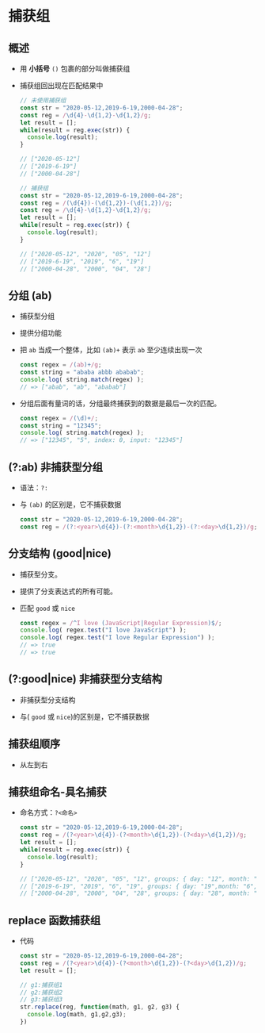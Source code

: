 # 捕获组

## 概述

  - 用 **小括号** `()` 包裹的部分叫做捕获组

  - 捕获组回出现在匹配结果中

    ```javascript
    // 未使用捕获组
    const str = "2020-05-12,2019-6-19,2000-04-28";
    const reg = /\d{4}-\d{1,2}-\d{1,2}/g;
    let result = [];
    while(result = reg.exec(str)) {
      console.log(result);
    }

    // ["2020-05-12"]
    // ["2019-6-19"]
    // ["2000-04-28"]
    ```

    ```javascript
    // 捕获组
    const str = "2020-05-12,2019-6-19,2000-04-28";
    const reg = /(\d{4})-(\d{1,2})-(\d{1,2})/g;
    const reg = /\d{4}-\d{1,2}-\d{1,2}/g;
    let result = [];
    while(result = reg.exec(str)) {
      console.log(result);
    }

    // ["2020-05-12", "2020", "05", "12"]
    // ["2019-6-19", "2019", "6", "19"]
    // ["2000-04-28", "2000", "04", "28"]
    ```

## 分组 (ab)

  - 捕获型分组

  - 提供分组功能

  - 把 `ab` 当成一个整体，比如 `(ab)+` 表示 `ab` 至少连续出现一次

    ```javascript
    const regex = /(ab)+/g;
    const string = "ababa abbb ababab";
    console.log( string.match(regex) );
    // => ["abab", "ab", "ababab"]
    ```

  - 分组后面有量词的话，分组最终捕获到的数据是最后一次的匹配。

    ```javascript
    const regex = /(\d)+/;
    const string = "12345";
    console.log( string.match(regex) );
    // => ["12345", "5", index: 0, input: "12345"]
    ```

## (?:ab) 非捕获型分组

  - 语法：`?:`

  - 与 `(ab)` 的区别是，它不捕获数据

    ```javascript
    const str = "2020-05-12,2019-6-19,2000-04-28";
    const reg = /(?:<year>\d{4})-(?:<month>\d{1,2})-(?:<day>\d{1,2})/g;
    ```

## 分支结构 (good|nice)

  - 捕获型分支。

  - 提供了分支表达式的所有可能。

  - 匹配 `good` 或 `nice`

    ```javascript
    const regex = /^I love (JavaScript|Regular Expression)$/;
    console.log( regex.test("I love JavaScript") );
    console.log( regex.test("I love Regular Expression") );
    // => true
    // => true
    ```

## (?:good|nice) 非捕获型分支结构

  - 非捕获型分支结构

  - 与( `good` 或 `nice`)的区别是，它不捕获数据

## 捕获组顺序

  - 从左到右

## 捕获组命名-具名捕获

  - 命名方式：`?<命名>`

    ```javascript
    const str = "2020-05-12,2019-6-19,2000-04-28";
    const reg = /(?<year>\d{4})-(?<month>\d{1,2})-(?<day>\d{1,2})/g;
    let result = [];
    while(result = reg.exec(str)) {
      console.log(result);
    }

    // ["2020-05-12", "2020", "05", "12", groups: { day: "12", month: "05", year: "2020" }]
    // ["2019-6-19", "2019", "6", "19", groups: { day: "19",month: "6", year: "2019"  }]
    // ["2000-04-28", "2000", "04", "28", groups: { day: "28", month: "04", year: "2000" }]
    ```

## replace 函数捕获组

  - 代码

    ```javascript
    const str = "2020-05-12,2019-6-19,2000-04-28";
    const reg = /(?<year>\d{4})-(?<month>\d{1,2})-(?<day>\d{1,2})/g;
    let result = [];

    // g1:捕获组1
    // g2:捕获组2
    // g3:捕获组3
    str.replace(reg, function(math, g1, g2, g3) {
      console.log(math, g1,g2,g3);
    })
    ```

